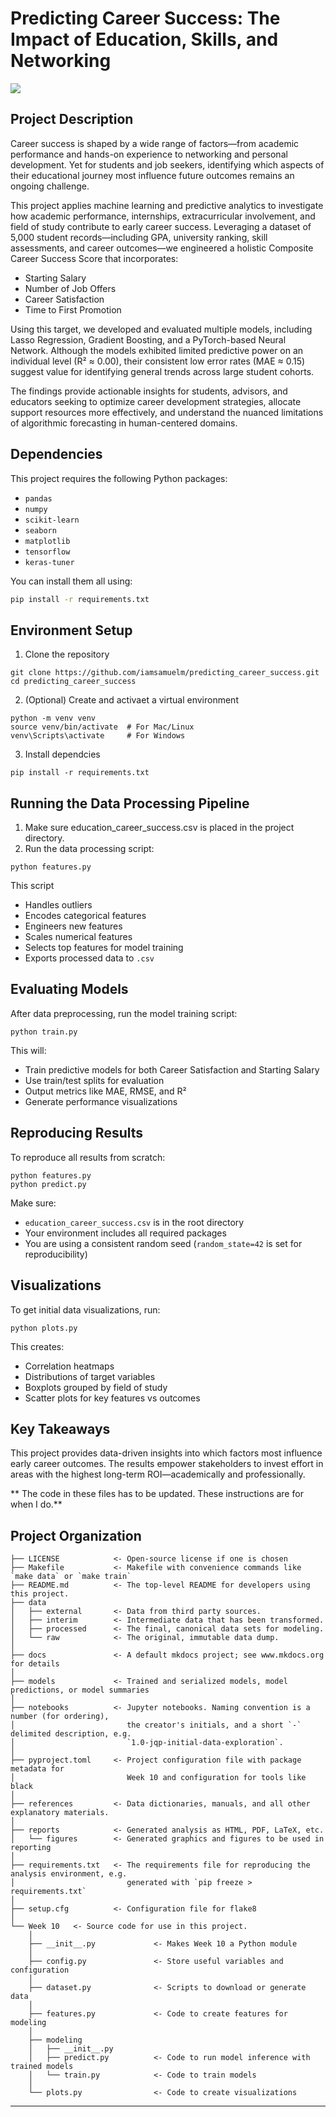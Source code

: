 # Predicting Career Success: The Impact of Education, Skills, and Networking

<a target="_blank" href="https://cookiecutter-data-science.drivendata.org/">
    <img src="https://img.shields.io/badge/CCDS-Project%20template-328F97?logo=cookiecutter" />
</a>

## Project Description

Career success is shaped by a wide range of factors—from academic performance and hands-on experience to networking and personal development. Yet for students and job seekers, identifying which aspects of their educational journey most influence future outcomes remains an ongoing challenge.

This project applies machine learning and predictive analytics to investigate how academic performance, internships, extracurricular involvement, and field of study contribute to early career success. Leveraging a dataset of 5,000 student records—including GPA, university ranking, skill assessments, and career outcomes—we engineered a holistic Composite Career Success Score that incorporates:

* Starting Salary
* Number of Job Offers
* Career Satisfaction
* Time to First Promotion

Using this target, we developed and evaluated multiple models, including Lasso Regression, Gradient Boosting, and a PyTorch-based Neural Network. Although the models exhibited limited predictive power on an individual level (R² ≈ 0.00), their consistent low error rates (MAE ≈ 0.15) suggest value for identifying general trends across large student cohorts.

The findings provide actionable insights for students, advisors, and educators seeking to optimize career development strategies, allocate support resources more effectively, and understand the nuanced limitations of algorithmic forecasting in human-centered domains.

## Dependencies

This project requires the following Python packages:

- `pandas`
- `numpy`
- `scikit-learn`
- `seaborn`
- `matplotlib`
- `tensorflow`
- `keras-tuner`

You can install them all using:

```bash
pip install -r requirements.txt
```

## Environment Setup

1. Clone the repository
   
```
git clone https://github.com/iamsamuelm/predicting_career_success.git
cd predicting_career_success
```

2. (Optional) Create and activaet a virtual environment

```
python -m venv venv
source venv/bin/activate  # For Mac/Linux
venv\Scripts\activate     # For Windows
```

3. Install dependcies

```
pip install -r requirements.txt
```

## Running the Data Processing Pipeline
1. Make sure education_career_success.csv is placed in the project directory.
2. Run the data processing script:

```
python features.py
```

This script

- Handles outliers
- Encodes categorical features
- Engineers new features
- Scales numerical features
- Selects top features for model training
- Exports processed data to `.csv`

## Evaluating Models

After data preprocessing, run the model training script:

```
python train.py
```

This will: 

- Train predictive models for both Career Satisfaction and Starting Salary
- Use train/test splits for evaluation
- Output metrics like MAE, RMSE, and R²
- Generate performance visualizations

## Reproducing Results

To reproduce all results from scratch: 

```
python features.py
python predict.py
```

Make sure: 

- `education_career_success.csv` is in the root directory
- Your environment includes all required packages
- You are using a consistent random seed (`random_state=42` is set for reproducibility)

## Visualizations

To get initial data visualizations, run:

```
python plots.py
```

This creates: 

- Correlation heatmaps
- Distributions of target variables
- Boxplots grouped by field of study
- Scatter plots for key features vs outcomes

## Key Takeaways

This project provides data-driven insights into which factors most influence early career outcomes. The results empower stakeholders to invest effort in areas with the highest long-term ROI—academically and professionally. 

** The code in these files has to be updated. These instructions are for when I do.**


## Project Organization

```
├── LICENSE            <- Open-source license if one is chosen
├── Makefile           <- Makefile with convenience commands like `make data` or `make train`
├── README.md          <- The top-level README for developers using this project.
├── data
│   ├── external       <- Data from third party sources.
│   ├── interim        <- Intermediate data that has been transformed.
│   ├── processed      <- The final, canonical data sets for modeling.
│   └── raw            <- The original, immutable data dump.
│
├── docs               <- A default mkdocs project; see www.mkdocs.org for details
│
├── models             <- Trained and serialized models, model predictions, or model summaries
│
├── notebooks          <- Jupyter notebooks. Naming convention is a number (for ordering),
│                         the creator's initials, and a short `-` delimited description, e.g.
│                         `1.0-jqp-initial-data-exploration`.
│
├── pyproject.toml     <- Project configuration file with package metadata for 
│                         Week 10 and configuration for tools like black
│
├── references         <- Data dictionaries, manuals, and all other explanatory materials.
│
├── reports            <- Generated analysis as HTML, PDF, LaTeX, etc.
│   └── figures        <- Generated graphics and figures to be used in reporting
│
├── requirements.txt   <- The requirements file for reproducing the analysis environment, e.g.
│                         generated with `pip freeze > requirements.txt`
│
├── setup.cfg          <- Configuration file for flake8
│
└── Week 10   <- Source code for use in this project.
    │
    ├── __init__.py             <- Makes Week 10 a Python module
    │
    ├── config.py               <- Store useful variables and configuration
    │
    ├── dataset.py              <- Scripts to download or generate data
    │
    ├── features.py             <- Code to create features for modeling
    │
    ├── modeling                
    │   ├── __init__.py 
    │   ├── predict.py          <- Code to run model inference with trained models          
    │   └── train.py            <- Code to train models
    │
    └── plots.py                <- Code to create visualizations
```

--------
